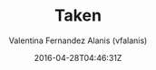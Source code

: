 ---
title: "Taken"
github: https://github.com/vfalanis/taken
demo: http://vfalanis.me/taken/
author: Valentina Fernandez Alanis (vfalanis)

ssg:
  - Jekyll
cms:
  - No Cms
date: 2016-04-28T04:46:31Z
github_branch: master
description: "Minimalist two-column jekyll theme"
---